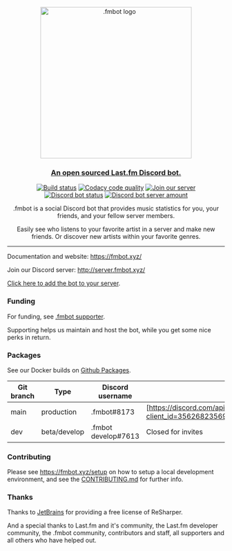 <p align="center">
   <img src="https://raw.githubusercontent.com/fmbot-discord/fmbot/main/fmbotlogo.png" width="350" alt=".fmbot logo">
</p>
<h3 align="center">
   <a href="https://fmbot.xyz/">An open sourced Last.fm Discord bot.</a>
</h3>
<p align="center">
  <a href="https://ci.appveyor.com/project/fmbotdiscord/fmbot"><img src="https://ci.appveyor.com/api/projects/status/wy7md66rtm8ov1ej?svg=true" alt="Build status"></a>
  <a href="https://www.codacy.com/gh/fmbot-discord/fmbot/dashboard?utm_source=github.com&amp;utm_medium=referral&amp;utm_content=fmbot-discord/fmbot&amp;utm_campaign=Badge_Grade"><img src="https://app.codacy.com/project/badge/Grade/e793453ce7d048f696357408b3abbb8c" alt="Codacy code quality"/></a>
  <a href="http://server.fmbot.xyz/"><img src="https://img.shields.io/badge/chat-on%20discord-7289da.svg" alt="Join our server"></a>
  <a href="https://top.gg/bot/356268235697553409"><img src="https://top.gg/api/widget/status/356268235697553409.svg?noavatar=true" alt="Discord bot status"></a>
  <a href="https://top.gg/bot/356268235697553409"><img src="https://top.gg/api/widget/servers/356268235697553409.svg?noavatar=true" alt="Discord bot server amount"></a>
</p>
<p align="center">
.fmbot is a social Discord bot that provides music statistics for you, your friends, and your fellow server members.
</p>
<p align="center">
Easily see who listens to your favorite artist in a server and make new friends. Or discover new artists within your favorite genres.
</p>

<hr />

Documentation and website: https://fmbot.xyz/

Join our Discord server: http://server.fmbot.xyz/

[Click here to add the bot to your server](http://invite.fmbot.xyz/).

<h3>Funding</h3>

For funding, see [.fmbot supporter](https://fmbot.xyz/supporter/). 

Supporting helps us maintain and host the bot, while you get some nice perks in return.

<h3>Packages</h3>

See our Docker builds on [Github Packages](https://github.com/fmbot-discord/fmbot/pkgs/container/fmbot).

| Git branch | Type      | Discord username     | Invite link
|---|---|---|---|
| main   | production    | .fmbot#8173          | [https://discord.com/api/oa...](https://discord.com/api/oauth2/authorize?client_id=356268235697553409&permissions=275415092288&scope=applications.commands%20bot)
| dev    | beta/develop  | .fmbot develop#7613  | Closed for invites

<h3>Contributing </h3>

Please see https://fmbot.xyz/setup on how to setup a local development environment, and see the [CONTRIBUTING.md](CONTRIBUTING.md) for further info.

<h3>Thanks</h3>

Thanks to <a href="https://www.jetbrains.com/?from=fmbot">JetBrains</a> for providing a free license of ReSharper.

And a special thanks to Last.fm and it's community, the Last.fm developer community, the .fmbot community, contributors and staff, all supporters and all others who have helped out.
